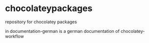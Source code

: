 chocolateypackages
==================

repository for chocolatey packages


in documentation-german is a german documentation of chocolatey-workflow
